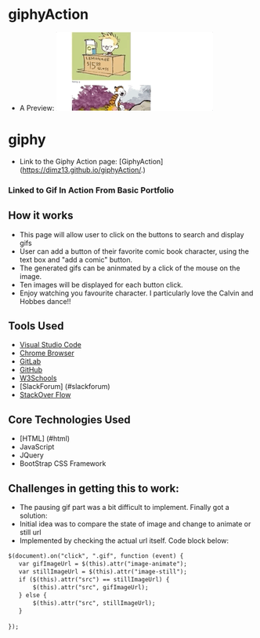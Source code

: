 # giphyAction
- A Preview:
![Giphygif](/giphy.gif)

# giphy
- Link to the Giphy Action page:
[GiphyAction] (https://dimz13.github.io/giphyAction/.)


### Linked to Gif In Action From Basic Portfolio

## How it works
  - This page will allow user to click on the buttons to search and display gifs
  - User can add a button of their favorite comic book character, using the text box and "add a comic"    button.
  - The generated gifs can be aninmated by a click of the mouse on the image.
  - Ten images will be displayed for each button click.
  - Enjoy watching you favourite character. I particularly love the Calvin and Hobbes dance!!

    

## Tools Used

- [Visual Studio Code](#vscode)
- [Chrome Browser](#chrome)
- [GitLab](https://ucb.bootcampcontent.com/)
- [GitHub](https://github.com/)
- [W3Schools](https://www.w3schools.com/default.asp)
- [SlackForum] (#slackforum)
- [StackOver Flow](https://stackoverflow.com/)



## Core Technologies Used
 - [HTML] (#html)
 - JavaScript
 - JQuery
 - BootStrap CSS Framework

## Challenges in getting this to work:
 - The pausing gif part was a bit difficult to implement. Finally got a solution:
 - Initial idea was to compare the state of image and change to animate or still url
 - Implemented by checking the actual url itself. Code block below:
 ```jQuery
 $(document).on("click", ".gif", function (event) {
    var gifImageUrl = $(this).attr("image-animate");
    var stillImageUrl = $(this).attr("image-still");
    if ($(this).attr("src") == stillImageUrl) {
        $(this).attr("src", gifImageUrl);
    } else {
        $(this).attr("src", stillImageUrl);
    }

});
```


